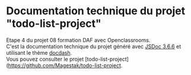 # Documentation technique du projet "todo-list-project" 
Etape 4 du projet 08 formation DAF avec Openclassrooms.  
C'est la documentation technique du projet généré avec [JSDoc 3.6.6](https://github.com/jsdoc/jsdoc) et utilisant le thème [docdash](https://github.com/clenemt/docdash).  
Vous pouvez consulter le projet [todo-list-project](https://github.com/Magestak/todo-list-project.  
